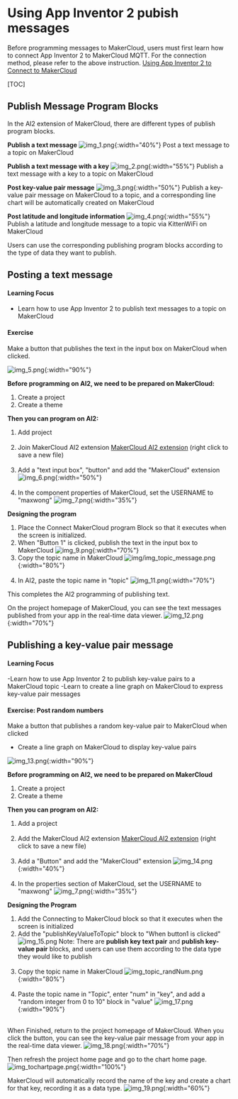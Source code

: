 # Using App Inventor 2 pubish messages
Before programming messages to MakerCloud, users must first learn how to connect App Inventor 2 to MakerCloud MQTT. For the connection method, please refer to the above instruction.
[Using App Inventor 2 to Connect to MakerCloud](../../ch4_connect/ai2/connect_ai2.md)

[TOC]

## Publish Message Program Blocks
In the AI2 extension of MakerCloud, there are different types of publish program blocks.

**Publish a text message**
![img_1.png](img/img_1.png){:width="40%"}
Post a text message to a topic on MakerCloud

**Publish a text message with a key**
![img_2.png](img/img_2.png){:width="55%"}
Publish a text message with a key to a topic on MakerCloud

**Post key-value pair message**
![img_3.png](img/img_3.png){:width="50%"}
Publish a key-value pair message on MakerCloud to a topic, and a corresponding line chart will be automatically created on MakerCloud

**Post latitude and longitude information**
![img_4.png](img/img_4.png){:width="55%"}
Publish a latitude and longitude message to a topic via KittenWiFi on MakerCloud

Users can use the corresponding publishing program blocks according to the type of data they want to publish.

## Posting a text message
#### Learning Focus
- Learn how to use App Inventor 2 to publish text messages to a topic on MakerCloud

#### Exercise
Make a button that publishes the text in the input box on MakerCloud when clicked.

![img_5.png](img/img_5.png){:width="90%"}

**Before programming on AI2, we need to be prepared on MakerCloud:**

1. Create a project
2. Create a theme

**Then you can program on AI2:**

1. Add project
   </br></br>
2. Join MakerCloud AI2 extension
   [MakerCloud AI2 extension](../../ch4_connect/ai2/extension/scale.MakerCloud.aix) (right click to save a new file)
   </br></br>
3. Add a "text input box", "button" and add the "MakerCloud" extension
   ![img_6.png](img/img_6.png){:width="50%"}
   </br></br>
4. In the component properties of MakerCloud, set the USERNAME to "maxwong"
   ![img_7.png](img/img_7.png){:width="35%"}

**Designing the program**
1. Place the Connect MakerCloud program Block so that it executes when the screen is initialized.
2. When "Button 1" is clicked, publish the text in the input box to MakerCloud
   ![img_9.png](img/img_9.png){:width="70%"}
3. Copy the topic name in MakerCloud
   ![img/img_topic_message.png](img/img_topic_message.png){:width="80%"}
   </br></br>
4. In AI2, paste the topic name in "topic"
   ![img_11.png](img/img_11.png){:width="70%"}

This completes the AI2 programming of publishing text.

On the project homepage of MakerCloud, you can see the text messages published from your app in the real-time data viewer.
![img_12.png](img/img_12.png){:width="70%"}

## Publishing a key-value pair message
#### Learning Focus
-Learn how to use App Inventor 2 to publish key-value pairs to a MakerCloud topic
-Learn to create a line graph on MakerCloud to express key-value pair messages

#### Exercise: Post random numbers
Make a button that publishes a random key-value pair to MakerCloud when clicked
- Create a line graph on MakerCloud to display key-value pairs

![img_13.png](img/img_13.png){:width="90%"}

**Before programming on AI2, we need to be prepared on MakerCloud**

1. Create a project
2. Create a theme

**Then you can program on AI2:**

1. Add a project
   </br></br>
2. Add the MakerCloud AI2 extension
   [MakerCloud AI2 extension](../../ch4_connect/ai2/extension/scale.MakerCloud.aix) (right click to save a new file)
   </br></br>
3. Add a "Button" and add the "MakerCloud" extension
   ![img_14.png](img/img_14.png){:width="40%"}
   </br></br>
4. In the properties section of MakerCloud, set the USERNAME to "maxwong"
   ![img_7.png](img/img_7.png){:width="35%"}
   
**Designing the Program**

1. Add the Connecting to MakerCloud block so that it executes when the screen is initialized
2. Add the "publishKeyValueToTopic" block to "When button1 is clicked"
   ![img_15.png](img/img_15.png)
   Note: There are **publish key text pair** and **publish key-value pair** blocks, and users can use them according to the data type they would like to publish
   </br></br>
3. Copy the topic name in MakerCloud
   ![img_topic_randNum.png](img/img_topic_randNum.png){:width="80%"}
   </br></br>
4. Paste the topic name in "Topic", enter "num" in "key", and add a "random integer from 0 to 10" block in "value"
   ![img_17.png](img/img_17.png){:width="90%"}
   </br></br>

When Finished, return to the project homepage of MakerCloud.
When you click the button, you can see the key-value pair message from your app in the real-time data viewer.
![img_18.png](img/img_18.png){:width="70%"}

Then refresh the project home page and go to the chart home page.
![img_tochartpage.png](img/img_tochartpage.png){:width="100%"}

MakerCloud will automatically record the name of the key and create a chart for that key, recording it as a data type.
![img_19.png](img/img_19.png){:width="60%"}
